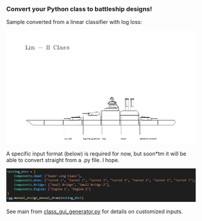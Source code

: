 ### Convert your Python class to battleship designs! 

Sample converted from a linear classifier with log loss: 

![lin2](./Lin%20-%20II%20Class.png)

A specific input format (below) is required for now, but soon*tm it will be able to convert straight from a .py file. I hope. 

![input format](early_input_format.png)

See main from [class_gui_generator.py](class_gui_generator.py) for details on customized inputs. 